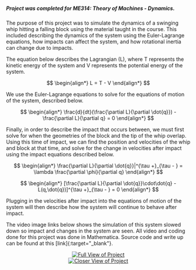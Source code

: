 ##### Project was completed for ME314: Theory of Machines - Dynamics.

The purpose of this project was to simulate the dynamics of a swinging whip hitting a falling block using the material taught in the course. This included describing the dynamics of the system using the Euler-Lagrange equations, how impacts can affect the system, and how rotational inertia can change due to impacts.

The equation below describes the Lagrangian (L), where T represents the kinetic energy of the system and V represents the potential energy of the system.

$$
\begin{align*}
L = T - V
\end{align*}
$$

We use the Euler-Lagrange equations to solve for the equations of motion of the system, described below.

$$
\begin{align*}
\frac{d}{dt}(\frac{\partial L}{\partial \dot{q}}) - \frac{\partial L}{\partial q} = 0
\end{align*}
$$

Finally, in order to describe the impact that occurs between, we must first solve for when the geometries of the block and the tip of the whip overlap. Using this time of impact, we can find the position and velocities of the whip and block at that time, and solve for the change in velocities after impact using the impact equations described below.

$$
\begin{align*}
\frac{\partial L}{\partial \dot{q}}|^{\tau +}_{\tau - } = \lambda \frac{\partial \phi}{\partial q}
\end{align*}
$$

$$
\begin{align*}
[\frac{\partial L}{\partial \dot{q}}\cdot\dot{q} - L(q,\dot{q})]^{\tau +}_{\tau - } = 0
\end{align*}
$$


Plugging in the velocities after impact into the equations of motion of the system will then describe how the system will continue to behave after impact.

The video image links below shows the simulation of this system slowed down so impact and changes in the system are seen. All video and coding done for this project was done in Mathematica. Source code and write up can be found at this [link]{:target="_blank"}.
<div style="text-align:center">
    <a href="http://www.youtube.com/watch?v=Bayp_y6na8A" target="_blank">
        <img src="http://img.youtube.com/vi/Bayp_y6na8A/0.jpg" alt="Full View of Project" align="middle"/>
    </a>
</div>
<div style="text-align:center">
    <a href="http://www.youtube.com/watch?v=BokumHZa_Mo" target="_blank">
    <img src="http://img.youtube.com/vi/BokumHZa_Mo/0.jpg" alt="Closer View of Project"/>
    </a>
</div>

